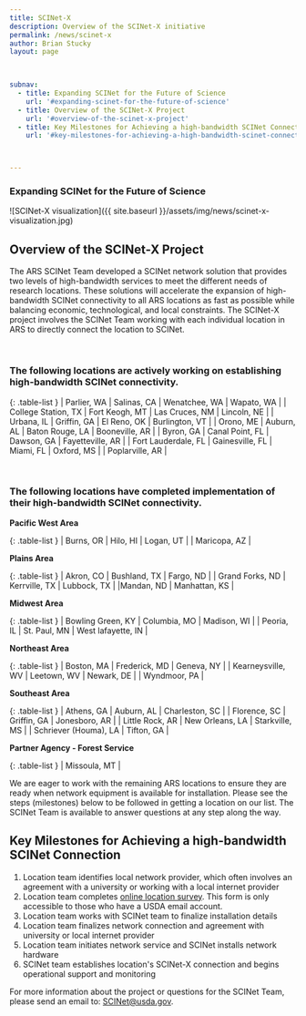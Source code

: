 ```yaml
---
title: SCINet-X
description: Overview of the SCINet-X initiative
permalink: /news/scinet-x
author: Brian Stucky
layout: page

 

subnav:
  - title: Expanding SCINet for the Future of Science
    url: '#expanding-scinet-for-the-future-of-science'
  - title: Overview of the SCINet-X Project
    url: '#overview-of-the-scinet-x-project'
  - title: Key Milestones for Achieving a high-bandwidth SCINet Connection
    url: '#key-milestones-for-achieving-a-high-bandwidth-scinet-connection'



---
```


### Expanding SCINet for the Future of Science

![SCINet-X visualization]({{ site.baseurl }}/assets/img/news/scinet-x-visualization.jpg)

## Overview of the SCINet-X Project

The ARS SCINet Team developed a SCINet network solution that provides two levels of high-bandwidth services to meet the different needs of research locations.  These solutions will accelerate the expansion of high-bandwidth SCINet connectivity to all ARS locations as fast as possible while balancing economic, technological, and local constraints.  The SCINet-X project involves the SCINet Team working with each individual location in ARS to directly connect the location to SCINet. 

<br> 

### The following locations are actively working on establishing high-bandwidth SCINet connectivity. 

{: .table-list }
| Parlier, WA | Salinas, CA | Wenatchee, WA | Wapato, WA | 
| College Station, TX | Fort Keogh, MT | Las Cruces, NM | Lincoln, NE |
| Urbana, IL | Griffin, GA | El Reno, OK | Burlington, VT |
| Orono, ME | Auburn, AL | Baton Rouge, LA | Booneville, AR | 
| Byron, GA | Canal Point, FL | Dawson, GA | Fayetteville, AR |
| Fort Lauderdale, FL | Gainesville, FL | Miami, FL | Oxford, MS |
| Poplarville, AR | 

<br>

### The following locations have completed implementation of their high-bandwidth SCINet connectivity. 

**Pacific West Area**

{: .table-list }
| Burns, OR | Hilo, HI | Logan, UT |
| Maricopa, AZ | 

**Plains Area**

{: .table-list }
| Akron, CO | Bushland, TX | Fargo, ND | 
| Grand Forks, ND | Kerrville, TX | Lubbock, TX |
|Mandan, ND | Manhattan, KS |

**Midwest Area**

{: .table-list }
| Bowling Green, KY | Columbia, MO | Madison, WI | 
| Peoria, IL | St. Paul, MN | West lafayette, IN |

**Northeast Area**

{: .table-list }
| Boston, MA | Frederick, MD | Geneva, NY | 
| Kearneysville, WV | Leetown, WV | Newark, DE | 
| Wyndmoor, PA | 

**Southeast Area**

{: .table-list }
| Athens, GA | Auburn, AL | Charleston, SC | 
| Florence, SC | Griffin, GA | Jonesboro, AR |
| Little Rock, AR | New Orleans, LA | Starkville, MS |
| Schriever (Houma), LA | Tifton, GA | 

**Partner Agency - Forest Service**

{: .table-list }
| Missoula, MT |

We are eager to work with the remaining ARS locations to ensure they are ready when network equipment is available for installation. Please see the steps (milestones) below to be followed in getting a location on our list. The SCINet Team is available to answer questions at any step along the way. 


## Key Milestones for Achieving a high-bandwidth SCINet Connection

1. Location team identifies local network provider, which often involves an agreement with a university or working with a local internet provider
1. Location team completes [online location survey](https://forms.office.com/g/wcLFzhV73h). This form is only accessible to those who have a USDA email account.
1. Location team works with SCINet team to finalize installation details
1. Location team finalizes network connection and agreement with university or local internet provider
1. Location team initiates network service and SCINet installs network hardware
1. SCINet team establishes location's SCINet-X connection and begins operational support and monitoring

For more information about the project or questions for the SCINet Team, please send an email to: [SCINet@usda.gov](mailto:SCINet@usda.gov).


